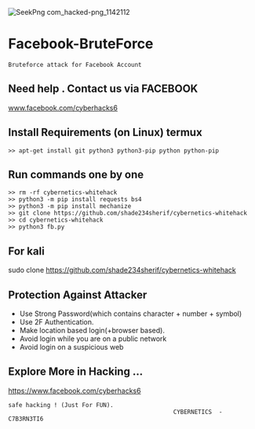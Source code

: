 ![SeekPng com_hacked-png_1142112](https://user-images.githubusercontent.com/79071277/157772546-d47140a3-6a1b-4e6a-b6c3-d21602b5328d.png)
# Facebook-BruteForce
```
Bruteforce attack for Facebook Account
```
## Need help . Contact us via FACEBOOK 
www.facebook.com/cyberhacks6

## Install Requirements (on Linux) termux
```
>> apt-get install git python3 python3-pip python python-pip
```

## Run commands one by one
```
>> rm -rf cybernetics-whitehack
>> python3 -m pip install requests bs4
>> python3 -m pip install mechanize
>> git clone https://github.com/shade234sherif/cybernetics-whitehack
>> cd cybernetics-whitehack
>> python3 fb.py 
```
## For kali 
 sudo clone https://github.com/shade234sherif/cybernetics-whitehack

## Protection Against Attacker
* Use Strong Password(which contains character + number + symbol)
* Use 2F Authentication.
* Make location based login(+browser based).
* Avoid login while you are on a public network 
* Avoid login on a suspicious web  

## Explore More in Hacking ...
https://www.facebook.com/cyberhacks6
~~~
safe hacking ! (Just For FUN).
                                               CYBERNETICS  -  C7B3RN3TI6
~~~
